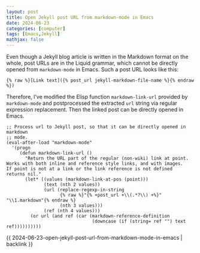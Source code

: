 ```yaml
---
layout: post
title: Open Jekyll post URL from markdown-mode in Emacs
date: 2024-06-23
categories: [computer]
tags: [Emacs,Jekyll]
mathjax: false
---
```


Even though a Jekyll blog article is written in the Markdown format on the whole, post URLs are in the Liquid grammar, which cannot be directly opened from `markdown-mode` in Emacs. Such a post URL looks like this:

```text
{% raw %}[Link text]({% post_url jekyll-markdown-file-name %}{% endraw %})
```

Therefore, I&rsquo;ve modified the Elisp function `markdown-link-url` provided by `markdown-mode` and postprocessed the extracted `url` string via regular expression replacement. Then the linked post can be directly opened in Emacs.

```elisp
;; Process url to Jekyll post, so that it can be directly opened in markdown
;; mode.
(eval-after-load "markdown-mode"
  '(progn
     (defun markdown-link-url ()
       "Return the URL part of the regular (non-wiki) link at point.
Works with both inline and reference style links, and with images.
If point is not at a link or the link reference is not defined
returns nil."
       (let* ((values (markdown-link-at-pos (point)))
              (text (nth 2 values))
              (url (replace-regexp-in-string
                    {% raw %}"{% +post_url +\\(.*?\\) +%}" "\\1.markdown"{% endraw %}
                    (nth 3 values)))
              (ref (nth 4 values)))
         (or url (and ref (car (markdown-reference-definition
                                (downcase (if (string= ref "") text ref))))))))))
```

{{ 2024-06-23-open-jekyll-post-url-from-markdown-mode-in-emacs | backlink }}

